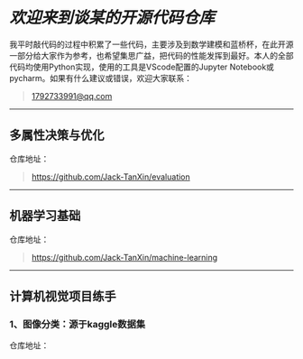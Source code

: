 # ***欢迎来到谈某的开源代码仓库***

我平时敲代码的过程中积累了一些代码，主要涉及到数学建模和蓝桥杯，在此开源一部分给大家作为参考，也希望集思广益，把代码的性能发挥到最好。本人的全部代码均使用Python实现，使用的工具是VScode配置的Jupyter Notebook或pycharm。如果有什么建议或错误，欢迎大家联系：

>1792733991@qq.com

---

## **多属性决策与优化**

仓库地址：
>https://github.com/Jack-TanXin/evaluation

---

## **机器学习基础**

仓库地址：
>https://github.com/Jack-TanXin/machine-learning

---

## **计算机视觉项目练手**

### 1、图像分类：源于kaggle数据集

仓库地址：
>
